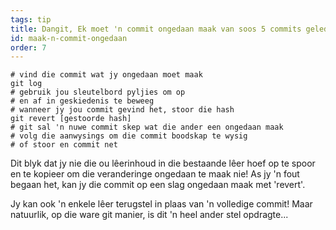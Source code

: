 ```yaml
---
tags: tip
title: Dangit, Ek moet 'n commit ongedaan maak van soos 5 commits gelede!
id: maak-n-commit-ongedaan
order: 7
---
```


```git
# vind die commit wat jy ongedaan moet maak
git log
# gebruik jou sleutelbord pyljies om op 
# en af in geskiedenis te beweeg
# wanneer jy jou commit gevind het, stoor die hash
git revert [gestoorde hash]
# git sal 'n nuwe commit skep wat die ander een ongedaan maak
# volg die aanwysings om die commit boodskap te wysig 
# of stoor en commit net
```


Dit blyk dat jy nie die ou lêerinhoud in die bestaande lêer hoef op te spoor en te kopieer om die veranderinge ongedaan te maak nie! As jy 'n fout begaan het, kan jy die commit op een slag ongedaan maak met 'revert'.

Jy kan ook 'n enkele lêer terugstel in plaas van 'n volledige commit! Maar natuurlik, op die ware git manier, is dit 'n heel ander stel opdragte...
